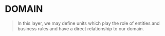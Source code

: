 # DOMAIN
> In this layer, we may define units which play the role of entities and business rules and have a direct relationship to our domain.
